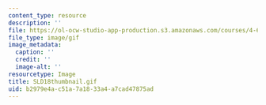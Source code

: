 ```yaml
---
content_type: resource
description: ''
file: https://ol-ocw-studio-app-production.s3.amazonaws.com/courses/4-614-religious-architecture-and-islamic-cultures-fall-2002/b2979e4ac51a7a1833a4a7cad47875ad_SLD18thumbnail.gif
file_type: image/gif
image_metadata:
  caption: ''
  credit: ''
  image-alt: ''
resourcetype: Image
title: SLD18thumbnail.gif
uid: b2979e4a-c51a-7a18-33a4-a7cad47875ad
---
```

